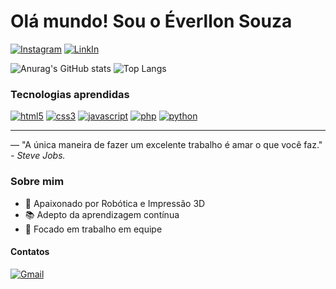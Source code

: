 # Olá mundo! Sou o Éverllon Souza

[![Instagram](https://img.shields.io/badge/Instagram-E4405F?style=for-the-badge&logo=instagram&logoColor=white)](https://instagram.com/esowza__)
[![LinkIn](https://img.shields.io/badge/LinkedIn-0077B5?style=for-the-badge&logo=linkedin&logoColor=white)](https://linledin.com)

![Anurag's GitHub stats](https://github-readme-stats.vercel.app/api?username=deveverllon&show_icons=true&theme=dark)
![Top Langs](https://github-readme-stats.vercel.app/api/top-langs/?username=deveverllon&hide_progress=true&theme=dark)

### Tecnologias aprendidas
[![html5](https://img.shields.io/badge/HTML5-E34F26?style=for-the-badge&logo=html5&logoColor=white)](#)
[![css3](https://img.shields.io/badge/CSS3-1572B6?style=for-the-badge&logo=css3&logoColor=white)](#)
[![javascript](https://img.shields.io/badge/JavaScript-F7DF1E?style=for-the-badge&logo=javascript&logoColor=black)](#)
[![php](https://img.shields.io/badge/PHP-777BB4?style=for-the-badge&logo=php&logoColor=white)](#)
[![python](	https://img.shields.io/badge/Python-14354C?style=for-the-badge&logo=python&logoColor=white)](#)


<hr>
<p> — "A única maneira de fazer um excelente trabalho é amar o que você faz." <em>- Steve Jobs.</em></p>

### Sobre mim
- 🌟 Apaixonado por Robótica e Impressão 3D
- 📚 Adepto da aprendizagem contínua
- 🤝 Focado em trabalho em equipe

#### Contatos
[![Gmail](https://img.shields.io/badge/Gmail-D14836?style=for-the-badge&logo=gmail&logoColor=white)](mailto:everllonsouza5@gmail.com)
